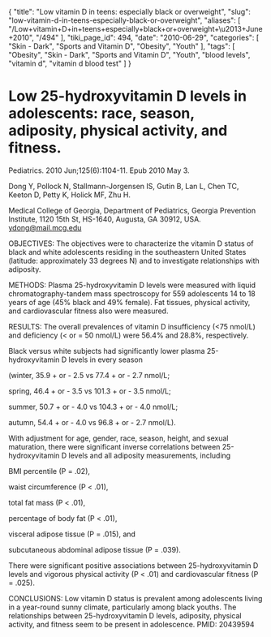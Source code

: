 {
    "title": "Low vitamin D in teens: especially black or overweight",
    "slug": "low-vitamin-d-in-teens-especially-black-or-overweight",
    "aliases": [
        "/Low+vitamin+D+in+teens+especially+black+or+overweight+\u2013+June+2010",
        "/494"
    ],
    "tiki_page_id": 494,
    "date": "2010-06-29",
    "categories": [
        "Skin - Dark",
        "Sports and Vitamin D",
        "Obesity",
        "Youth"
    ],
    "tags": [
        "Obesity",
        "Skin - Dark",
        "Sports and Vitamin D",
        "Youth",
        "blood levels",
        "vitamin d",
        "vitamin d blood test"
    ]
}


# Low 25-hydroxyvitamin D levels in adolescents: race, season, adiposity, physical activity, and fitness.

Pediatrics. 2010 Jun;125(6):1104-11. Epub 2010 May 3.

Dong Y, Pollock N, Stallmann-Jorgensen IS, Gutin B, Lan L, Chen TC, Keeton D, Petty K, Holick MF, Zhu H.

Medical College of Georgia, Department of Pediatrics, Georgia Prevention Institute, 1120 15th St, HS-1640, Augusta, GA 30912, USA. ydong@mail.mcg.edu

OBJECTIVES: The objectives were to characterize the vitamin D status of black and white adolescents residing in the southeastern United States (latitude: approximately 33 degrees N) and to investigate relationships with adiposity. 

METHODS: Plasma 25-hydroxyvitamin D levels were measured with liquid chromatography-tandem mass spectroscopy for 559 adolescents 14 to 18 years of age (45% black and 49% female). Fat tissues, physical activity, and cardiovascular fitness also were measured. 

RESULTS: The overall prevalences of vitamin D insufficiency (<75 nmol/L) and deficiency (< or = 50 nmol/L) were 56.4% and 28.8%, respectively. 

Black versus white subjects had significantly lower plasma 25-hydroxyvitamin D levels in every season 

(winter, 35.9 + or - 2.5 vs 77.4 + or - 2.7 nmol/L; 

spring, 46.4 + or - 3.5 vs 101.3 + or - 3.5 nmol/L; 

summer, 50.7 + or - 4.0 vs 104.3 + or - 4.0 nmol/L; 

autumn, 54.4 + or - 4.0 vs 96.8 + or - 2.7 nmol/L). 

With adjustment for age, gender, race, season, height, and sexual maturation, there were significant inverse correlations between 25-hydroxyvitamin D levels and all adiposity measurements, including 

BMI percentile (P = .02), 

waist circumference (P < .01), 

total fat mass (P < .01), 

percentage of body fat (P < .01), 

visceral adipose tissue (P = .015), and 

subcutaneous abdominal adipose tissue (P = .039). 

There were significant positive associations between 25-hydroxyvitamin D levels and vigorous physical activity (P < .01) and cardiovascular fitness (P = .025). 

CONCLUSIONS: Low vitamin D status is prevalent among adolescents living in a year-round sunny climate, particularly among black youths. The relationships between 25-hydroxyvitamin D levels, adiposity, physical activity, and fitness seem to be present in adolescence. PMID: 20439594